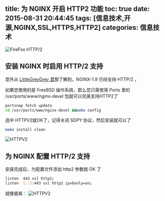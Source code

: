 title: 为 NGINX 开启 HTTP2 功能
toc: true
date: 2015-08-31 20:44:45
tags: [信息技术,开源,NGINX,SSL,HTTPS,HTTP2]
categories: 信息技术
---
![FireFox HTTP/2](https://dn-gehaowu.qbox.me/notes/2015/08/FIREFOXHTTP2.png)

## 安装 NGINX 时启用 HTTP/2 支持

意外从 [LittleGreyGrey 君](https://www.fifiblog.com)那了解到，NGINX-1.9 已经支持 HTTP/2 ，

如果您使用的是 FreeBSD 操作系统，那么您只需使用 Ports 里的 /usr/ports/www/nginx-devel 包就可以完美支持HTTP2了

```sh
portsnap fetch update 
cd /usr/ports/www/nginx-devel &&make config
```

选中 HTTPV2就OK了，记得关闭 SDPY 协议，然后安装就可以了
<!--more-->

```sh
make install clean
```
![HTTPV2](https://dn-gehaowu.qbox.me/notes/2015/08/NGINXHTTP2.png)

## 为 NGINX 配置 HTTP/2 支持

安装完成后，为配置文件添加 http2 参数就 OK 了

```sh
listen	443 ssl http2;
listen	[::]:443 ssl http2 ipv6only=on;
```

就像酱紫：
![HTTPV2](https://dn-gehaowu.qbox.me/notes/2015/08/NGINXCONFHTTP2.png)